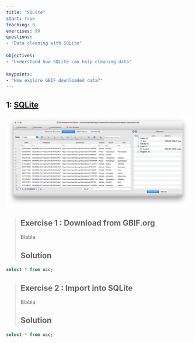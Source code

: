 ```yaml
---
title: "SQLite"
start: true
teaching: 0
exercises: 90
questions:
- "Data cleaning with SQLite"

objectives:
- "Understand how SQLite can help cleaning data"

keypoints:
- "How explore GBIF downloaded data?"
---
```



## 1: [SQLite](https://docs.google.com/presentation/d/1oMPNqm4tU9BwnUo1zJxI0nlXMPfIljYeAqh4vEdJZ_0/edit?usp=sharing)

![SQLite](../assets/img/sqlite.png)

> ## Exercise 1 : Download from GBIF.org
> 
> Blabla
> ## Solution

```sql
select * from occ;
```

> ## Exercise 2 : Import into SQLite
> 
> Blabla
> ## Solution

```sql
select * from occ;
```
